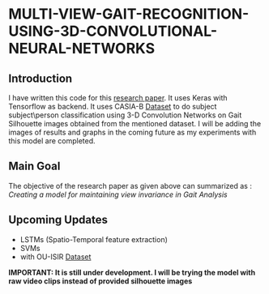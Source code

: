# MULTI-VIEW-GAIT-RECOGNITION-USING-3D-CONVOLUTIONAL-NEURAL-NETWORKS

## Introduction
I have written this code for this [research paper](https://mediatum.ub.tum.de/doc/1304824/1304824.pdf). It uses Keras with Tensorflow as backend. It uses CASIA-B [Dataset](http://www.cbsr.ia.ac.cn/english/Gait%20Databases.asp) to do subject subject\person classification using 3-D Convolution Networks on Gait Silhouette images obtained from the mentioned dataset. I will be adding the images of results and graphs in the coming future as my experiments with this model are completed.

## Main Goal
The objective of the research paper as given above can summarized as :
                              *Creating a model for maintaining view invariance in Gait Analysis*

## Upcoming Updates
* LSTMs (Spatio-Temporal feature extraction)
* SVMs
* with OU-ISIR [Dataset](http://www.am.sanken.osaka-u.ac.jp/BiometricDB/GaitTM.html)

__IMPORTANT: It is still under development. I will be trying the model with raw video clips instead of provided silhouette images__
